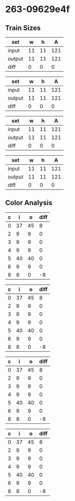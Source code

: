 # 263-09629e4f
## Train Sizes

|set|w|h|A|
|---|---|---|---|
|input|11|11|121|
|output|11|11|121|
|diff|0|0|0|


|set|w|h|A|
|---|---|---|---|
|input|11|11|121|
|output|11|11|121|
|diff|0|0|0|


|set|w|h|A|
|---|---|---|---|
|input|11|11|121|
|output|11|11|121|
|diff|0|0|0|


|set|w|h|A|
|---|---|---|---|
|input|11|11|121|
|output|11|11|121|
|diff|0|0|0|


## Color Analysis

|c|i|o|diff|
|---|---|---|---|
|0|37|45|8|
|2|9|9|0|
|3|9|9|0|
|4|9|9|0|
|5|40|40|0|
|6|9|9|0|
|8|8|0|-8|


|c|i|o|diff|
|---|---|---|---|
|0|37|45|8|
|2|9|9|0|
|3|9|9|0|
|4|9|9|0|
|5|40|40|0|
|6|9|9|0|
|8|8|0|-8|


|c|i|o|diff|
|---|---|---|---|
|0|37|45|8|
|2|9|9|0|
|3|9|9|0|
|4|9|9|0|
|5|40|40|0|
|6|9|9|0|
|8|8|0|-8|


|c|i|o|diff|
|---|---|---|---|
|0|37|45|8|
|2|9|9|0|
|3|9|9|0|
|4|9|9|0|
|5|40|40|0|
|6|9|9|0|
|8|8|0|-8|

